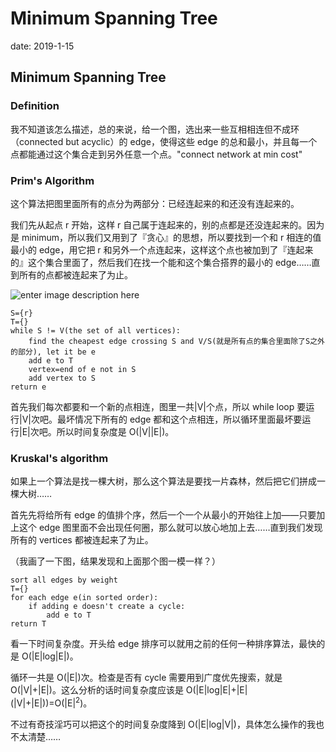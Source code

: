 # Minimum Spanning Tree

date: 2019-1-15

## Minimum Spanning Tree

### Definition

我不知道该怎么描述，总的来说，给一个图，选出来一些互相相连但不成环（connected but acyclic）的 edge，使得这些 edge 的总和最小，并且每一个点都能通过这个集合走到另外任意一个点。"connect network at min cost"

### Prim's Algorithm

这个算法把图里面所有的点分为两部分：已经连起来的和还没有连起来的。

我们先从起点 r 开始，这样 r 自己属于连起来的，别的点都是还没连起来的。因为是 minimum，所以我们又用到了『贪心』的思想，所以要找到一个和 r 相连的值最小的 edge，用它把 r 和另外一个点连起来，这样这个点也被加到了『连起来的』这个集合里面了，然后我们在找一个能和这个集合搭界的最小的 edge……直到所有的点都被连起来了为止。

![enter image description here](https://i.loli.net/2019/01/16/5c3e7d51808f3.png)

    S={r}
    T={}
    while S != V(the set of all vertices):
    	find the cheapest edge crossing S and V/S(就是所有点的集合里面除了S之外的部分), let it be e
    	add e to T
    	vertex=end of e not in S
    	add vertex to S
    return e

首先我们每次都要和一个新的点相连，图里一共|V|个点，所以 while loop 要运行|V|次吧。最坏情况下所有的 edge 都和这个点相连，所以循环里面最坏要运行|E|次吧。所以时间复杂度是 O(|V||E|)。

### Kruskal's algorithm

如果上一个算法是找一棵大树，那么这个算法是要找一片森林，然后把它们拼成一棵大树……

首先先将给所有 edge 的值排个序，然后一个一个从最小的开始往上加——只要加上这个 edge 图里面不会出现任何圈，那么就可以放心地加上去……直到我们发现所有的 vertices 都被连起来了为止。

（我画了一下图，结果发现和上面那个图一模一样？）

    sort all edges by weight
    T={}
    for each edge e(in sorted order):
    	if adding e doesn't create a cycle:
    		add e to T
    return T

看一下时间复杂度。开头给 edge 排序可以就用之前的任何一种排序算法，最快的是 O(|E|log|E|)。

循环一共是 O(|E|)次。检查是否有 cycle 需要用到广度优先搜索，就是 O(|V|+|E|)。这么分析的话时间复杂度应该是 O(|E|log|E|+|E|(|V|+|E|))=O(|E|<sup>2</sup>)。

不过有奇技淫巧可以把这个的时间复杂度降到 O(|E|log|V|)，具体怎么操作的我也不太清楚……
